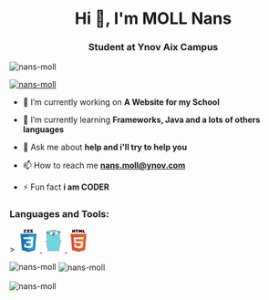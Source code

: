 <h1 align="center">Hi 👋, I'm MOLL Nans</h1>
<h3 align="center">Student at Ynov Aix Campus</h3>

<p align="left"> <img src="https://komarev.com/ghpvc/?username=leN&label=Profile%20views&color=60d697&style=flat" alt="nans-moll" /> </p>

<p align="left"> <a href=""><img src="https://github-profile-trophy.vercel.app/?username=leN" alt="nans-moll" /></a> </p>

- 🔭 I’m currently working on **A Website for my School**

- 🌱 I’m currently learning **Frameworks, Java and a lots of others languages**

- 💬 Ask me about **help and i'll try to help you**

- 📫 How to reach me **nans.moll@ynov.com**

- ⚡ Fun fact **i am CODER**

<p align="left">
</p>

<h3 align="left">Languages and Tools:</h3>
<p align="left">  > </a> <a href="https://www.w3schools.com/css/" target="_blank" rel="noreferrer"> <img src="https://raw.githubusercontent.com/devicons/devicon/master/icons/css3/css3-original-wordmark.svg" alt="css3" width="40" height="40"/> </a>    </a> <a href="https://golang.org" target="_blank" rel="noreferrer"> <img src="https://raw.githubusercontent.com/devicons/devicon/master/icons/go/go-original.svg" alt="go" width="40" height="40"/> <img src="https://raw.githubusercontent.com/devicons/devicon/master/icons/html5/html5-original-wordmark.svg" alt="html5" width="40" height="40"/> </a> 

<p><img align="left" src="https://github-readme-stats.vercel.app/api/top-langs?username=leN&show_icons=true&locale=en&layout=compact" alt="nans-moll" /></p>

<p>&nbsp;<img align="center" src="https://github-readme-stats.vercel.app/api?username=leN&show_icons=true&locale=en" alt="nans-moll" /></p>

<p><img align="center" src="https://github-readme-streak-stats.herokuapp.com/?user=leN&" alt="nans-moll" /></p>
